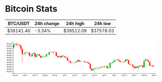 # Bitcoin Stats

BTC/USDT|24h change|24h high|24h low|
|---|---|---|---|
|$38141.40|-3.34%|$39512.09|$37578.03|

<img src="./chart.svg">
